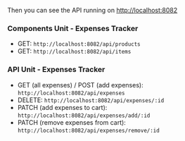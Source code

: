 

Then you can see the API running on [http://localhost:8082](http://localhost:8082)



### Components Unit - Expenses Tracker
- GET: `http://localhost:8082/api/products`
- GET: `http://localhost:8082/api/items`

### API Unit - Expenses Tracker
- GET (all expenses) / POST (add expenses): `http://localhost:8082/api/expenses`
- DELETE: `http://localhost:8082/api/expenses/:id`
- PATCH (add expenses to cart): `http://localhost:8082/api/expenses/add/:id`
- PATCH (remove expenses from cart): `http://localhost:8082/api/expenses/remove/:id`
 

 

